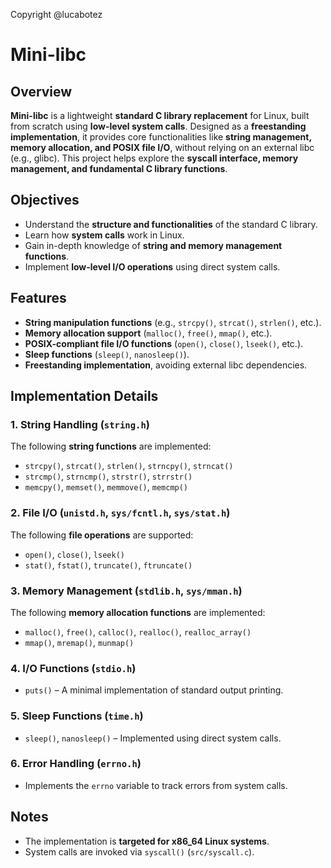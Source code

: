 Copyright @lucabotez

# Mini-libc

## Overview
**Mini-libc** is a lightweight **standard C library replacement** for Linux, built from scratch using **low-level system calls**. Designed as a **freestanding implementation**, it provides core functionalities like **string management, memory allocation, and POSIX file I/O**, without relying on an external libc (e.g., glibc). This project helps explore the **syscall interface, memory management, and fundamental C library functions**.

## Objectives
- Understand the **structure and functionalities** of the standard C library.
- Learn how **system calls** work in Linux.
- Gain in-depth knowledge of **string and memory management functions**.
- Implement **low-level I/O operations** using direct system calls.

## Features
- **String manipulation functions** (e.g., `strcpy()`, `strcat()`, `strlen()`, etc.).
- **Memory allocation support** (`malloc()`, `free()`, `mmap()`, etc.).
- **POSIX-compliant file I/O functions** (`open()`, `close()`, `lseek()`, etc.).
- **Sleep functions** (`sleep()`, `nanosleep()`).
- **Freestanding implementation**, avoiding external libc dependencies.

## Implementation Details
### **1. String Handling (`string.h`)**
The following **string functions** are implemented:
- `strcpy()`, `strcat()`, `strlen()`, `strncpy()`, `strncat()`
- `strcmp()`, `strncmp()`, `strstr()`, `strrstr()`
- `memcpy()`, `memset()`, `memmove()`, `memcmp()`

### **2. File I/O (`unistd.h`, `sys/fcntl.h`, `sys/stat.h`)**
The following **file operations** are supported:
- `open()`, `close()`, `lseek()`
- `stat()`, `fstat()`, `truncate()`, `ftruncate()`

### **3. Memory Management (`stdlib.h`, `sys/mman.h`)**
The following **memory allocation functions** are implemented:
- `malloc()`, `free()`, `calloc()`, `realloc()`, `realloc_array()`
- `mmap()`, `mremap()`, `munmap()`

### **4. I/O Functions (`stdio.h`)**
- `puts()` – A minimal implementation of standard output printing.

### **5. Sleep Functions (`time.h`)**
- `sleep()`, `nanosleep()` – Implemented using direct system calls.

### **6. Error Handling (`errno.h`)**
- Implements the `errno` variable to track errors from system calls.

## Notes
- The implementation is **targeted for x86_64 Linux systems**.
- System calls are invoked via `syscall()` (`src/syscall.c`).
